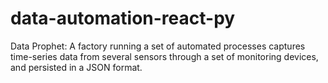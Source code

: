 # data-automation-react-py
Data Prophet: A factory running a set of automated processes captures time-series data from several sensors through a set of monitoring devices, and persisted in a JSON format.
